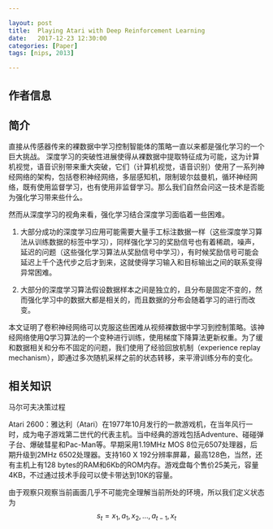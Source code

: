 ```yaml
---

layout: post
title:  Playing Atari with Deep Reinforcement Learning
date:   2017-12-23 12:30:00
categories: [Paper]
tags: [nips, 2013]

---
```

## 作者信息
## 简介
直接从传感器传来的裸数据中学习控制智能体的策略一直以来都是强化学习的一个巨大挑战。
深度学习的突破性进展使得从裸数据中提取特征成为可能，这为计算机视觉，语音识别带来重大突破，它们（计算机视觉，语音识别）使用了一系列神经网络的架构，包括卷积神经网络，多层感知机，限制玻尔兹曼机，循环神经网络，既有使用监督学习，也有使用非监督学习。那么我们自然会问这一技术是否能为强化学习带来些什么。

然而从深度学习的视角来看，强化学习结合深度学习面临着一些困难。

1. 大部分成功的深度学习应用可能需要大量手工标注数据一样（这些深度学习算法从训练数据的标签中学习），同样强化学习的奖励信号也有着稀疏，噪声，延迟的问题（这些强化学习算法从奖励信号中学习），有时候奖励信号可能会延迟上千个迭代步之后才到来，这就使得学习输入和目标输出之间的联系变得异常困难。

2. 大部分的深度学习算法假设数据样本之间是独立的，且分布是固定不变的，然而强化学习中的数据大都是相关的，而且数据的分布会随着学习的进行而改变。

本文证明了卷积神经网络可以克服这些困难从视频裸数据中学习到控制策略。该神经网络使用Q学习算法的一个变种进行训练，使用梯度下降算法更新权重。为了缓和数据相关和分布不固定的问题，我们使用了经验回放机制（experience replay mechanism），即通过多次随机采样之前的状态转移，来平滑训练分布的变化。

## 相关知识
马尔可夫决策过程

Atari 2600：雅达利（Atari）在1977年10月发行的一款游戏机，在当年风行一时，成为电子游戏第二世代的代表主机。当中经典的游戏包括Adventure、碰碰弹子台、爆破彗星和Pac-Man等。早期采用1.19MHz MOS 8位元6507处理器，后期升级到2MHz 6502处理器。支持160 X 192分辨率屏幕，最高128色，当然，还有主机上有128 bytes的RAM和6Kb的ROM内存。游戏盘每个售价25美元，容量4KB，不过通过技术手段可以使卡带达到10K的容量。

由于观察只观察当前画面几乎不可能完全理解当前所处的环境，所以我们定义状态为$$s _{t} = x _{1},a _{1},x _{2},\dots,a _{t-1},x _{t}$$

[1]: https://arxiv.org/abs/1312.5602
[2]: https://arxiv.org/pdf/1312.5602.pdf

